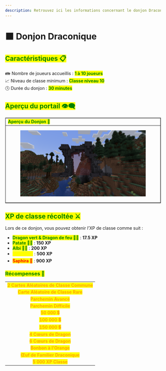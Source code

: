 ```yaml
---
description: Retrouvez ici les informations concernant le donjon Draconique
---
```


# 🟧 Donjon Draconique

## <mark style="color:green;"> Caractéristiques 📋</mark>

👪 Nombre de joueurs accueillis : <mark style="color:green;">**1 à 10 joueurs**</mark>  
📈 Niveau de classe minimum : <mark style="color:green;">**Classe niveau 10**</mark>  
🕓 Durée du donjon : <mark style="color:green;">**30 minutes**</mark>  

## <mark style="color:green;"> Aperçu du portail 👁‍🗨</mark>

<table border="1" cellspacing="0" cellpadding="6">
  <tr>
    <td><mark style="color:green;"><strong>Aperçu du Donjon 📸</strong></mark></td>
  </tr>
  <tr>
    <td><figure><img src="../../.gitbook/assets/Les_Donjons/Portail/Event/Draconique.png" alt=""></figure></td>
  </tr>
</table>

## <mark style="color:green;"> XP de classe récoltée ⚔</mark>

Lors de ce donjon, vous pouvez obtenir l’XP de classe comme suit :  

* <mark style="color:green;"><strong>Dragon vert & Dragon de feu 🧟‍♂️</strong></mark> : **17.5 XP**
* <mark style="color:green;"><strong>Patate 🧟‍♂️</strong></mark> : **150 XP**
* <mark style="color:green;"><strong>Albi 🧟‍♂️</strong></mark> : **200 XP**  
* <mark style="color:yellow;"><strong>Drogon 👽</strong></mark> : **500 XP**  
* <mark style="color:red;"><strong>Saphira 🐉</strong></mark> : **900 XP**

### <mark style="color:green;">Récompenses 🎁</mark>

|                                                                                           |
|:-----------------------------------------------------------------------------------------:|
| <mark style="color:orange;"><strong>2 Cartes Aléatoires de Classe Commune</strong></mark> |
| <mark style="color:orange;"><strong>Carte Aléatoire de Classe Rare</strong></mark>        |
| <mark style="color:orange;"><strong>Parchemin Avancé</strong></mark>                        |
| <mark style="color:orange;"><strong>Parchemin Difficile</strong></mark>                      |
| <mark style="color:orange;"><strong>50 000 💲</strong></mark>                              |
| <mark style="color:orange;"><strong>100 000 💲</strong></mark>                             |
| <mark style="color:orange;"><strong>150 000 💲</strong></mark>                             |
| <mark style="color:orange;"><strong>4 Cœurs de Dragon </strong></mark>                    |
| <mark style="color:orange;"><strong>6 Cœurs de Dragon </strong></mark>                    |
| <mark style="color:orange;"><strong>Bonbon à l'Orange</strong></mark>                     |
| <mark style="color:orange;"><strong>Œuf de Familier Draconique</strong></mark>            |
| <mark style="color:orange;"><strong>5 000 XP Classe</strong></mark>                       |
